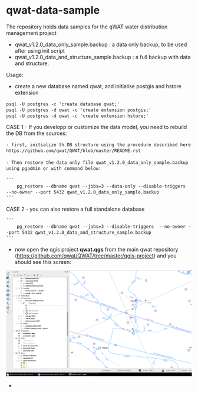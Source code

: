 # qwat-data-sample

The repository holds data samples for the qWAT water distribution management project

 - qwat_v1.2.0_data_only_sample.backup : a data only backup, to be used after using init script 
 - qwat_v1.2.0_data_and_structure_sample.backup : a full backup with data and structure.


Usage:

- create a new database named qwat, and initialise postgis and hstore extension
```
psql -U postgres -c 'create database qwat;'
psql -U postgres -d qwat -c 'create extension postgis;'
psql -U postgres -d qwat -c 'create extension hstore;'
```

CASE 1 - If you developp or customize the data model, you need to rebuild the DB from the sources:

    - first, initialize th DB structure using the procedure described here https://github.com/qwat/QWAT/blob/master/README.rst

    - Then restore the data only file qwat_v1.2.0_data_only_sample.backup using pgadmin or with command below:

    ```
        pg_restore --dbname qwat --jobs=3 --data-only --disable-triggers  --no-owner --port 5432 qwat_v1.2.0_data_only_sample.backup
    ```
    
    
CASE 2 - you can also restore a full standalone database

    ```
        pg_restore --dbname qwat --jobs=3 --disable-triggers  --no-owner --port 5432 qwat_v1.2.0_data_and_structure_sample.backup
    ```

- now open the qgis project **qwat.qgs** from the main qwat repository (https://github.com/qwat/QWAT/tree/master/qgis-project)
and you should see this screen:

![qwat-demo](qgis.png)

- 
